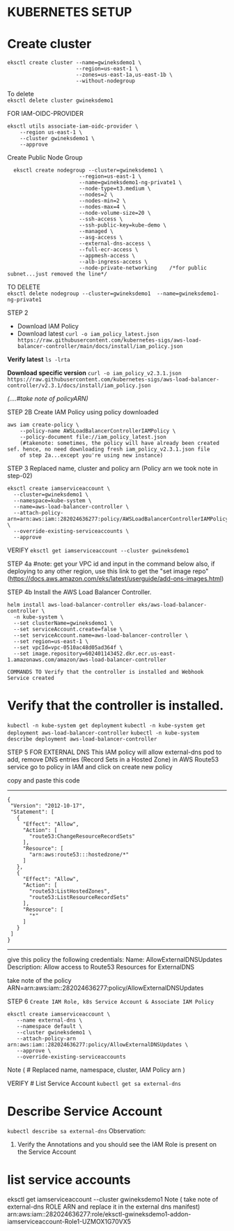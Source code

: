 # KUBERNETES SETUP

# Create cluster

```
eksctl create cluster --name=gwineksdemo1 \
                      --region=us-east-1 \
                      --zones=us-east-1a,us-east-1b \
                      --without-nodegroup 
```
To delete            
`eksctl delete cluster gwineksdemo1`
                      
FOR IAM-OIDC-PROVIDER  
```
eksctl utils associate-iam-oidc-provider \
    --region us-east-1 \
    --cluster gwineksdemo1 \
    --approve
```    
    
Create Public Node Group   
```
  eksctl create nodegroup --cluster=gwineksdemo1 \
                       --region=us-east-1 \
                       --name=gwineksdemo1-ng-private1 \
                       --node-type=t3.medium \
                       --nodes=2 \
                       --nodes-min=2 \
                       --nodes-max=4 \
                       --node-volume-size=20 \
                       --ssh-access \
                       --ssh-public-key=kube-demo \
                       --managed \
                       --asg-access \
                       --external-dns-access \
                       --full-ecr-access \
                       --appmesh-access \
                       --alb-ingress-access \
                       --node-private-networking    /*for public subnet...just removed the line*/ 
```
                       
TO DELETE                   
 `eksctl delete nodegroup --cluster=gwineksdemo1  --name=gwineksdemo1-ng-private1`

		
STEP 2
  * Download IAM Policy
  * Download latest
`curl -o iam_policy_latest.json https://raw.githubusercontent.com/kubernetes-sigs/aws-load-balancer-controller/main/docs/install/iam_policy.json`

   **Verify latest**
  `ls -lrta` 

**Download specific version**
  `curl -o iam_policy_v2.3.1.json https://raw.githubusercontent.com/kubernetes-sigs/aws-load-balancer-controller/v2.3.1/docs/install/iam_policy.json`

*(....#take note of policyARN)*

STEP 2B
 Create IAM Policy using policy downloaded 
	
```
aws iam create-policy \
    --policy-name AWSLoadBalancerControllerIAMPolicy \
    --policy-document file://iam_policy_latest.json
    (#takenote: sometimes, the policy will have already been created sef. hence, no need downloading fresh iam_policy_v2.3.1.json file 
    of step 2a...except you're using new instance)
```
    
 STEP 3
 Replaced name, cluster and policy arn (Policy arn we took note in step-02)

```
eksctl create iamserviceaccount \
  --cluster=gwineksdemo1 \
  --namespace=kube-system \
  --name=aws-load-balancer-controller \
  --attach-policy-arn=arn:aws:iam::282024636277:policy/AWSLoadBalancerControllerIAMPolicy \
  --override-existing-serviceaccounts \
  --approve
```  
VERIFY
  `eksctl get iamserviceaccount --cluster gwineksdemo1`


STEP 4a
    #note: get your VPC id and input in the command below
    also, if deploying to any other region, use this link to get the "set image repo" (https://docs.aws.amazon.com/eks/latest/userguide/add-ons-images.html)
	

STEP 4b
Install the AWS Load Balancer Controller.

```
helm install aws-load-balancer-controller eks/aws-load-balancer-controller \
  -n kube-system \
  --set clusterName=gwineksdemo1 \
  --set serviceAccount.create=false \
  --set serviceAccount.name=aws-load-balancer-controller \
  --set region=us-east-1 \
  --set vpcId=vpc-0510ac48d05ad364f \
  --set image.repository=602401143452.dkr.ecr.us-east-1.amazonaws.com/amazon/aws-load-balancer-controller
```
		
    COMMANDS TO Verify that the controller is installed and Webhook Service created
 # Verify that the controller is installed.
`kubectl -n kube-system get deployment` 
`kubectl -n kube-system get deployment aws-load-balancer-controller`
`kubectl -n kube-system describe deployment aws-load-balancer-controller`


STEP 5
              FOR EXTERNAL DNS
This IAM policy will allow external-dns pod to add, remove DNS entries (Record Sets in a Hosted Zone) in AWS Route53 service
go to policy in IAM and click on create new policy

copy and paste this code

 -----------------------------------------------------
 ```
 {
  "Version": "2012-10-17",
  "Statement": [
    {
      "Effect": "Allow",
      "Action": [
        "route53:ChangeResourceRecordSets"
      ],
      "Resource": [
        "arn:aws:route53:::hostedzone/*"
      ]
    },
    {
      "Effect": "Allow",
      "Action": [
        "route53:ListHostedZones",
        "route53:ListResourceRecordSets"
      ],
      "Resource": [
        "*"
      ]
    }
  ]
}
```
--------------------------------------------------------------

give this policy the following credentials:
Name: AllowExternalDNSUpdates
Description: Allow access to Route53 Resources for ExternalDNS
 
 take note of the policy ARN=arn:aws:iam::282024636277:policy/AllowExternalDNSUpdates
 
 
STEP 6
  `Create IAM Role, k8s Service Account & Associate IAM Policy`
    
 ``` 
eksctl create iamserviceaccount \
    --name external-dns \
    --namespace default \
    --cluster gwineksdemo1 \
    --attach-policy-arn arn:aws:iam::282024636277:policy/AllowExternalDNSUpdates \
    --approve \
    --override-existing-serviceaccounts
 ```   
   Note (  # Replaced name, namespace, cluster, IAM Policy arn )
    
VERIFY
    # List Service Account
`kubectl get sa external-dns`

# Describe Service Account
`kubectl describe sa external-dns`
Observation: 
1. Verify the Annotations and you should see the IAM Role is present on the Service Account
  
  # list service accounts
eksctl get iamserviceaccount --cluster gwineksdemo1
Note (  take note of external-dns ROLE ARN and replace it in the external dns manifest)
arn:aws:iam::282024636277:role/eksctl-gwineksdemo1-addon-iamserviceaccount-Role1-UZMOX1G70VX5

